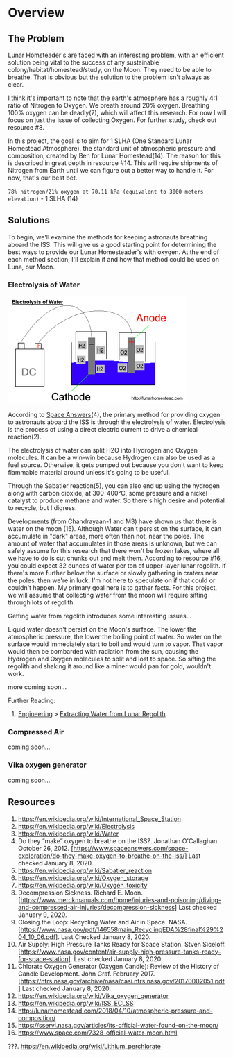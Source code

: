 Overview
===

## The Problem
Lunar Homsteader's are faced with an interesting problem, with an efficient solution being vital to the success of any sustainable colony/habitat/homestead/study, on the Moon. They need to be able to breathe. That is obvious but the solution to the problem isn't always as clear.

I think it's important to note that the earth's atmosphere has a roughly 4:1 ratio of Nitrogen to Oxygen. We breath around 20% oxygen. Breathing 100% oxygen can be deadly(7), which will affect this research. For now I will focus on just the issue of collecting Oxygen. For further study, check out resource #8.

In this project, the goal is to aim for 1 SLHA (One Standard Lunar Homestead Atmosphere), the standard unit of atmospheric pressure and composition, created by Ben for Lunar Homestead(14). The reason for this is described in great depth in resource #14. This will require shipments of Nitrogen from Earth until we can figure out a better way to handle it. For now, that's our best bet.

`78% nitrogen/21% oxygen at 70.11 kPa (equivalent to 3000 meters elevation)` - 1 SLHA (14)

## Solutions

To begin, we'll examine the methods for keeping astronauts breathing aboard the ISS. This will give us a good starting point for determining the best ways to provide our Lunar Homesteader's with oxygen. At the end of each method section, I'll explain if and how that method could be used on Luna, our Moon.

### Electrolysis of Water

![Electrolysis of Water by Lunar Homestead Crew](./assets/electrolysis-of-water.png)

According to [Space Answers](www.spaceanswers.com)(4), the primary method for providing oxygen to astronauts aboard the ISS is through the electrolysis of water. Electrolysis is the process of using a direct electric current to drive a chemical reaction(2).

The electrolysis of water can split H2O into Hydrogen and Oxygen molecules. It can be a win-win because Hydrogen can also be used as a fuel source. Otherwise, it gets pumped out because you don't want to keep flammable material around unless it's going to be useful.

Through the Sabatier reaction(5), you can also end up using the hydrogen along with carbon dioxide, at 300-400°C, some pressure and a nickel catalyst to produce methane and water. So there's high desire and potential to recycle, but I digress.

Developments (from Chandrayaan-1 and M3) have shown us that there is water on the moon (15). Although Water can't persist on the surface, it can accumulate in "dark" areas, more often than not, near the poles. The amount of water that accumulates in those areas is unknown, but we can safely assume for this research that there won't be frozen lakes, where all we have to do is cut chunks out and melt them. According to resource #16, you could expect 32 ounces of water per ton of upper-layer lunar regolith. If there's more further below the surface or slowly gathering in craters near the poles, then we're in luck. I'm not here to speculate on if that could or couldn't happen. My primary goal here is to gather facts. For this project, we will assume that collecting water from the moon will require sifting through lots of regolith.

Getting water from regolith introduces some interesting issues...

Liquid water doesn't persist on the Moon's surface. The lower the atmospheric pressure, the lower the boiling point of water. So water on the surface would immediately start to boil and would turn to vapor. That vapor would then be bombarded with radiation from the sun, causing the Hydrogen and Oxygen molecules to split and lost to space. So sifting the regolith and shaking it around like a miner would pan for gold, wouldn't work.

more coming soon...

Further Reading:
1. [Engineering](./Engineering.md) > [Extracting Water from Lunar Regolith](./engineering/water-from-regolith.md)

### Compressed Air

coming soon...

### Vika oxygen generator
coming soon...


## Resources

1. https://en.wikipedia.org/wiki/International_Space_Station
2. https://en.wikipedia.org/wiki/Electrolysis
3. https://en.wikipedia.org/wiki/Water
4. Do they “make” oxygen to breathe on the ISS?. Jonathan O'Callaghan. October 26, 2012. [https://www.spaceanswers.com/space-exploration/do-they-make-oxygen-to-breathe-on-the-iss/] Last checked January 8, 2020.
5. https://en.wikipedia.org/wiki/Sabatier_reaction
6. https://en.wikipedia.org/wiki/Oxygen_storage
7. https://en.wikipedia.org/wiki/Oxygen_toxicity
8. Decompression Sickness. Richard E. Moon. [https://www.merckmanuals.com/home/injuries-and-poisoning/diving-and-compressed-air-injuries/decompression-sickness] Last checked January 9, 2020.
9. Closing the Loop: Recycling Water and Air in Space. NASA. [https://www.nasa.gov/pdf/146558main_RecyclingEDA%28final%29%204_10_06.pdf]. Last Checked January 8, 2020.
10. Air Supply: High Pressure Tanks Ready for Space Station. Stven Siceloff. [https://www.nasa.gov/content/air-supply-high-pressure-tanks-ready-for-space-station]. Last checked January 8, 2020.
11. Chlorate Oxygen Generator (Oxygen Candle): Review of the History of Candle Development. John Graf. February 2017. [https://ntrs.nasa.gov/archive/nasa/casi.ntrs.nasa.gov/20170002051.pdf] Last checked January 8, 2020.
12. https://en.wikipedia.org/wiki/Vika_oxygen_generator
13. https://en.wikipedia.org/wiki/ISS_ECLSS
14. http://lunarhomestead.com/2018/04/10/atmospheric-pressure-and-composition/
15. https://sservi.nasa.gov/articles/its-official-water-found-on-the-moon/
16. https://www.space.com/7328-official-water-moon.html

???. https://en.wikipedia.org/wiki/Lithium_perchlorate
